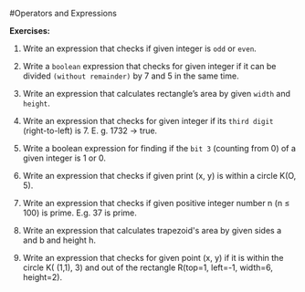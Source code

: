 #Operators and Expressions

**Exercises:**

01. Write an expression that checks if given integer is ``odd`` or ``even``.

02. Write a ``boolean`` expression that checks for given integer if it can be divided ``(without remainder)`` by 7 and 5 in the same time.

03. Write an expression that calculates rectangle’s area by given ``width`` and ``height``.

04. Write an expression that checks for given integer if its ``third digit`` (right-to-left) is 7. E. g. 1732 -> true.

05. Write a boolean expression for finding if the ``bit 3`` (counting from 0) of a given integer is 1 or 0.

06. Write an expression that checks if given print (x,  y) is within a circle K(O, 5).

07. Write an expression that checks if given positive integer number n (n ≤ 100) is prime. E.g. 37 is prime.

08. Write an expression that calculates trapezoid's area by given sides a and b and height h.

09. Write an expression that checks for given point (x, y) if it is within the circle K( (1,1), 3) and out of the rectangle R(top=1, left=-1, width=6, height=2).
